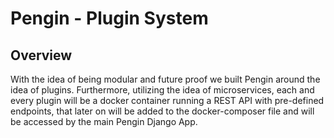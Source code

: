 # Pengin - Plugin System

## Overview

With the idea of being modular and future proof we built Pengin around the idea of plugins. Furthermore, utilizing the idea 
of microservices, each and every plugin will be a docker container running a REST API with pre-defined endpoints, that later on 
will be added to the docker-composer file and will be accessed by the main Pengin Django App.

